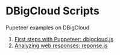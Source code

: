 # DBigCloud Scripts
Pupeteer examples on DBigCloud
1. [First steps with Puppeteer: dbigcloud.js](https://www.dbigcloud.com/cloud-computing/346-automatizacion-y-monitorizacion-con-puppeteer-primeros-pasos.html)
2. [Analyzing web responses: reponse.js](https://www.dbigcloud.com/cloud-computing/347-automatizacion-y-monitorizacion-con-puppeteer-analizando-respuestas.html)
